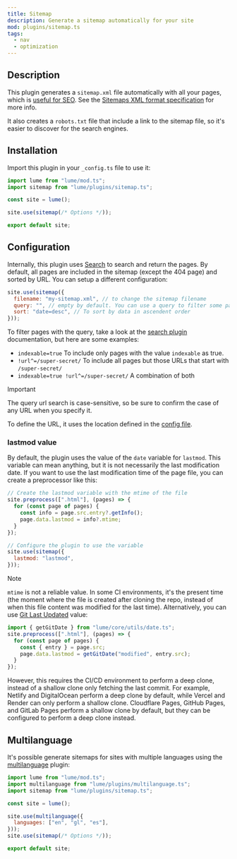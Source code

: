 ```yaml
---
title: Sitemap
description: Generate a sitemap automatically for your site
mod: plugins/sitemap.ts
tags:
  - nav
  - optimization
---
```


## Description

This plugin generates a `sitemap.xml` file automatically with all your pages,
which is
[useful for SEO](https://developers.google.com/search/docs/crawling-indexing/sitemaps/overview).
See the
[Sitemaps XML format specification](https://www.sitemaps.org/protocol.html) for
more info.

It also creates a `robots.txt` file that include a link to the sitemap file, so
it's easier to discover for the search engines.

## Installation

Import this plugin in your `_config.ts` file to use it:

```js
import lume from "lume/mod.ts";
import sitemap from "lume/plugins/sitemap.ts";

const site = lume();

site.use(sitemap(/* Options */));

export default site;
```

## Configuration

Internally, this plugin uses [Search](./search.md) to search and return the
pages. By default, all pages are included in the sitemap (except the 404 page)
and sorted by URL. You can setup a different configuration:

```js
site.use(sitemap({
  filename: "my-sitemap.xml", // to change the sitemap filename
  query: "", // empty by default. You can use a query to filter some pages
  sort: "date=desc", // To sort by data in ascendent order
}));
```

To filter pages with the query, take a look at the [search plugin](./search.md) documentation, but here are some examples:

- `indexable=true` To include only pages with the value `indexable` as true.
- `!url^=/super-secret/` To include all pages but those URLs that start with `/super-secret/`
- `indexable=true !url^=/super-secret/` A combination of both

> [!important]
> 
> The query url search is case-sensitive, so be sure to confirm the case of any URL when you specify it.

To define the URL, it uses the location defined in the
[config file](../docs/configuration/config-file.md#location).

### lastmod value

By default, the plugin uses the value of the `date` variable for `lastmod`. This
variable can mean anything, but it is not necessarily the last modification
date. If you want to use the last modification time of the page file, you can
create a preprocessor like this:

```js
// Create the lastmod variable with the mtime of the file
site.preprocess([".html"], (pages) => {
  for (const page of pages) {
    const info = page.src.entry?.getInfo();
    page.data.lastmod = info?.mtime;
  }
});

// Configure the plugin to use the variable
site.use(sitemap({
  lastmod: "lastmod",
}));
```

> [!note]
>
> `mtime` is not a reliable value. In some CI environments, it's the present
> time (the moment where the file is created after cloning the repo, instead of
> when this file content was modified for the last time). Alternatively, you can
> use [Git Last Updated](../docs/creating-pages/page-data.md#date) value:
>
> ```js
> import { getGitDate } from "lume/core/utils/date.ts";
> site.preprocess([".html"], (pages) => {
>   for (const page of pages) {
>     const { entry } = page.src;
>     page.data.lastmod = getGitDate("modified", entry.src);
>   }
> });
> ```
>
> However, this requires the CI/CD environment to perform a deep clone, instead
> of a shallow clone only fetching the last commit. For example, Netlify and
> DigitalOcean perform a deep clone by default, while Vercel and Render can only
> perform a shallow clone. Cloudflare Pages, GitHub Pages, and GitLab Pages
> perform a shallow clone by default, but they can be configured to perform a
> deep clone instead.

## Multilanguage

It's possible generate sitemaps for sites with multiple languages using the
[multilanguage](./multilanguage.md) plugin:

```js
import lume from "lume/mod.ts";
import multilanguage from "lume/plugins/multilanguage.ts";
import sitemap from "lume/plugins/sitemap.ts";

const site = lume();

site.use(multilanguage({
  languages: ["en", "gl", "es"],
}));
site.use(sitemap(/* Options */));

export default site;
```
